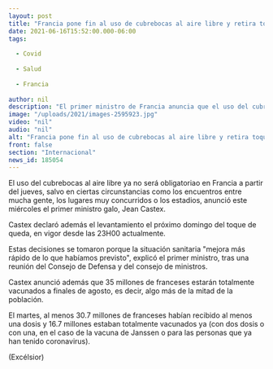 ```yaml
---
layout: post
title: "Francia pone fin al uso de cubrebocas al aire libre y retira toque de queda"
date: 2021-06-16T15:52:00.000-06:00
tags:
  
  - Covid
  
  - Salud
  
  - Francia
  
author: nil
description: "El primer ministro de Francia anuncia que el uso del cubrebocas al aire libre ya no será obligatorio a partir del jueves, y que se levantará el toque de queda a partir del domingo"
image: "/uploads/2021/images-2595923.jpg"
video: "nil"
audio: "nil"
alt: "Francia pone fin al uso de cubrebocas al aire libre y retira toque de queda"
front: false
section: "Internacional"
news_id: 185054
---
```


El uso del cubrebocas al aire libre ya no será obligatoriao en Francia a partir del jueves, salvo en ciertas circunstancias como los encuentros entre mucha gente, los lugares muy concurridos o los estadios, anunció este miércoles el primer ministro galo, Jean Castex.

Castex declaró además el levantamiento el próximo domingo del toque de queda, en vigor desde las 23H00 actualmente.

Estas decisiones se tomaron porque la situación sanitaria "mejora más rápido de lo que habíamos previsto", explicó el primer ministro, tras una reunión del Consejo de Defensa y del consejo de ministros.

Castex anunció además que 35 millones de franceses estarán totalmente vacunados a finales de agosto, es decir, algo más de la mitad de la población.

El martes, al menos 30.7 millones de franceses habían recibido al menos una dosis y 16.7 millones estaban totalmente vacunados ya (con dos dosis o con una, en el caso de la vacuna de Janssen o para las personas que ya han tenido coronavirus).

(Excélsior)
